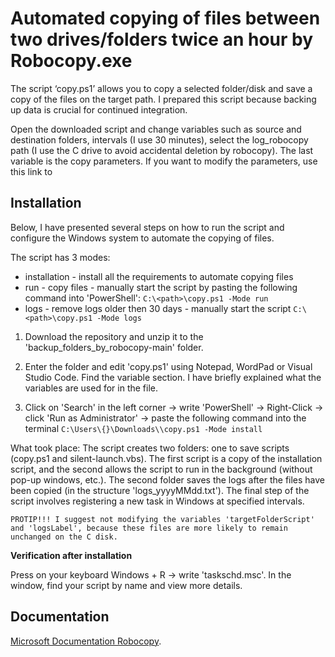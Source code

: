 # Automated copying of files between two drives/folders twice an hour by Robocopy.exe

The script ‘copy.ps1’ allows you to copy a selected folder/disk and save a copy of the files on the target path. I prepared this script because backing up data is crucial for continued integration. 

Open the downloaded script and change variables such as source and destination folders, intervals (I use 30 minutes), select the log_robocopy path (I use the C drive to avoid accidental deletion by robocopy). The last variable is the copy parameters. If you want to modify the parameters, use this link to

## Installation

Below, I have presented several steps on how to run the script and configure the Windows system to automate the copying of files.

The script has 3 modes: 
- installation - install all the requirements to automate copying files
- run - copy files - manually start the script by pasting the following command into 'PowerShell': ```C:\<path>\copy.ps1 -Mode run```
- logs - remove logs older then 30 days - manually start the script ```C:\<path>\copy.ps1 -Mode logs```

1. Download the repository and unzip it to the 'backup_folders_by_robocopy-main' folder.

2. Enter the folder and edit 'copy.ps1' using Notepad, WordPad or Visual Studio Code. Find the variable section. I have briefly explained what the variables are used for in the file.

3. Click on 'Search' in the left corner -> write 'PowerShell' -> Right-Click -> click 'Run as Administrator' -> paste the following command into the terminal
``` C:\Users\{}\Downloads\\copy.ps1 -Mode install ```

What took place: The script creates two folders: one to save scripts (copy.ps1 and silent-launch.vbs). The first script is a copy of the installation script, and the second allows the script to run in the background (without pop-up windows, etc.). The second folder saves the logs after the files have been copied (in the structure 'logs_yyyyMMdd.txt'). The final step of the script involves registering a new task in Windows at specified intervals.

```PROTIP!!! I suggest not modifying the variables 'targetFolderScript' and 'logsLabel', because these files are more likely to remain unchanged on the C disk.```

__Verification after installation__

Press on your keyboard Windows + R -> write 'taskschd.msc'. In the window, find your script by name and view more details.

## Documentation 
[Microsoft Documentation Robocopy](https://learn.microsoft.com/en-us/windows-server/administration/windows-commands/robocopy).